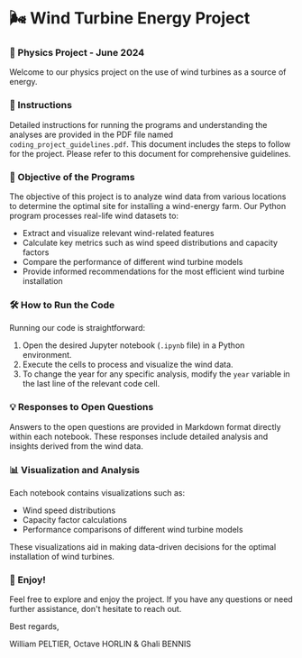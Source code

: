 # 🌬️ Wind Turbine Energy Project

### 📅 Physics Project - June 2024

Welcome to our physics project on the use of wind turbines as a source of energy.

### 📄 Instructions

Detailed instructions for running the programs and understanding the analyses are provided in the PDF file named `coding_project_guidelines.pdf`. This document includes the steps to follow for the project. Please refer to this document for comprehensive guidelines.

### 🎯 Objective of the Programs

The objective of this project is to analyze wind data from various locations to determine the optimal site for installing a wind-energy farm. Our Python program processes real-life wind datasets to:

- Extract and visualize relevant wind-related features
- Calculate key metrics such as wind speed distributions and capacity factors
- Compare the performance of different wind turbine models
- Provide informed recommendations for the most efficient wind turbine installation

### 🛠️ How to Run the Code

Running our code is straightforward:

1. Open the desired Jupyter notebook (`.ipynb` file) in a Python environment.
2. Execute the cells to process and visualize the wind data.
3. To change the year for any specific analysis, modify the `year` variable in the last line of the relevant code cell.

### 💡 Responses to Open Questions

Answers to the open questions are provided in Markdown format directly within each notebook. These responses include detailed analysis and insights derived from the wind data.

### 📊 Visualization and Analysis

Each notebook contains visualizations such as:

- Wind speed distributions
- Capacity factor calculations
- Performance comparisons of different wind turbine models

These visualizations aid in making data-driven decisions for the optimal installation of wind turbines.

### 🎉 Enjoy!

Feel free to explore and enjoy the project. If you have any questions or need further assistance, don't hesitate to reach out.

Best regards,

William PELTIER, Octave HORLIN & Ghali BENNIS
